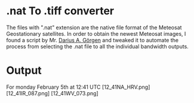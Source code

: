 # .nat To .tiff converter

The files with ".nat" extension are the native file format of the Meteosat Geostationary satellites. In order to obtain the newest Meteosat images, I found a script by Mr. [Darius A. Görgen](https://www.dariusgoergen.com/contents/blog/2020-06-14-nat2tif/index.html) and tweaked it to automate the process from selecting the .nat file to all the individual bandwidth outputs.

# Output
For monday February 5th at 12:41 UTC
[12_41NA_HRV.png]
[12_41IR_087.png]
[12_41WV_073.png]
